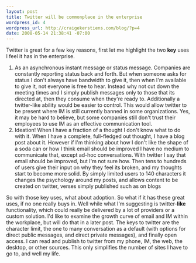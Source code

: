 ```yaml
--- 
layout: post
title: Twitter will be commonplace in the enterprise
wordpress_id: 4
wordpress_url: http://craigekerstiens.com/blog/?p=4
date: 2008-05-14 21:38:41 -07:00
---
```

Twitter is great for a few key reasons, first let me highlight the two <strong>key</strong> uses I feel it has in the enterprise.
<ol>
	<li>As an asynchronous instant message or status message. Companies are constantly reporting status back and forth. But when someone asks for status I don't always have bandwidth to give it, then when I'm available to give it, not everyone is free to hear. Instead why not cut down the meeting times and I simply publish messages only to those that its directed at, then they consume when they're ready to. Additionally a twitter-like ability would be easier to control. This would allow twitter to be present where IM is still currently banned in some organizations. Yes, it may be hard to believe, but some companies still don't trust their employees to use IM as an effective communication tool.</li>
	<li>Ideation! When I have a fraction of a thought I don't know what to do with it. When I have a complete, full-fledged out thought, I have a blog post about it. However if I'm thinking about how I don't like the shape of a soda can or how I think email should be improved I have no medium to communicate that, except ad-hoc conversations. With twitter I say that email should be improved, but I'm not sure how. Then tens to hundreds of users give their input on why they feel its broken, and my thoughts start to become more solid. By simply limited users to 140 characters it changes the psychology around my posts, and allows content to be created on twitter, verses simply published such as on blogs</li>
</ol>
So with those key uses, what about adoption. So what if it has these great uses, if no one really buys in. Well while what I'm suggesting is twitter-<strong>like </strong>functionality, which could really be delivered by a lot of providers or a custom solution. I'd like to examine the growth curve of email and IM within the workplace, but will do that in a later post. The keys to twitter are the character limit, the one to many conversation as a default (with options for direct public messages, and direct private messages), and finally open access. I can read and publish to twitter from my phone, IM, the web, the desktop, or other sources. This only simplifies the number of sites I have to go to, and well my life.
